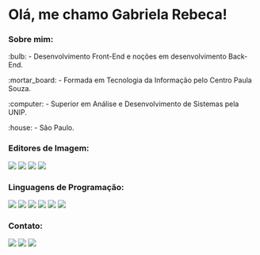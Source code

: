 <h1>Olá, me chamo Gabriela Rebeca!</h1>

<h3>Sobre mim:</h3>
<p>:bulb: - Desenvolvimento Front-End e noções em desenvolvimento Back-End.</p>
<p>:mortar_board: - Formada em Tecnologia da Informação pelo Centro Paula Souza.</p> 
<p>:computer: - Superior em Análise e Desenvolvimento de Sistemas pela UNIP.</p> 
<p>:house: - São Paulo.</p> 

<h3>Editores de Imagem:</h3>
<div>
<img src="https://img.shields.io/badge/Adobe%20Illustrator-FF9A00?style=for-the-badge&logo=adobe%20illustrator&logoColor=white"/> <!--Illustrator-->
<img src="https://img.shields.io/badge/Adobe%20Photoshop-31A8FF?style=for-the-badge&logo=Adobe%20Photoshop&logoColor=black"/> <!--Photoshop-->
<img src="https://img.shields.io/badge/Canva-%2300C4CC.svg?&style=for-the-badge&logo=Canva&logoColor=white"/> <!--Canva-->
<img src="https://img.shields.io/badge/Figma-F24E1E?style=for-the-badge&logo=figma&logoColor=white"/> <!--Figma-->
</div>

<h3>Linguagens de Programação:</h3>
<div>
<img src="https://img.shields.io/badge/CSS3-1572B6?style=for-the-badge&logo=css3&logoColor=white"/> <!--CSS3-->
<img src="https://img.shields.io/badge/HTML5-E34F26?style=for-the-badge&logo=html5&logoColor=white"/> <!--HTML5-->
<img src="https://img.shields.io/badge/JavaScript-323330?style=for-the-badge&logo=javascript&logoColor=F7DF1E"/> <!--JavaScript-->
<img src="https://img.shields.io/badge/C%23-239120?style=for-the-badge&logo=c-sharp&logoColor=white"/> <!--C#-->
<img src="https://img.shields.io/badge/TypeScript-007ACC?style=for-the-badge&logo=typescript&logoColor=white"/> <!--TypeScript-->
<img src="https://img.shields.io/badge/Wordpress-21759B?style=for-the-badge&logo=wordpress&logoColor=white"/> <!--WordPress-->
</div>

<h3>Contato:</h3>
<div>
<a href = "https://wa.me/15981027198"><img loading="lazy" src="https://img.shields.io/badge/WhatsApp-25D366?style=for-the-badge&logo=whatsapp&logoColor=white" target="_blank"></a> <!--whatsapp-->
<a href = "mailto:gabirmsoares@gmail.com"><img loading="lazy" src="https://img.shields.io/badge/Gmail-D14836?style=for-the-badge&logo=gmail&logoColor=white" target="_blank"></a> <!--gmail-->
<a href = "https://www.linkedin.com/in/gabsmart" target="_blank"><img loading="lazy" src="https://img.shields.io/badge/-LinkedIn-%230077B5?style=for-the-badge&logo=linkedin&logoColor=white" target="_blank"></a> <!--linkedin-->
</div>

<!--lista de imagens: https://github.com/alexandresanlim/Badges4-README.md-Profile#-static-->
<!--guia markdown: https://docs.github.com/pt/get-started/writing-on-github/getting-started-with-writing-and-formatting-on-github/basic-writing-and-formatting-syntax#hiding-content-with-comments-->
<!--guia markdown: https://docs.pipz.com/central-de-ajuda/learning-center/guia-basico-de-markdown#open-->
